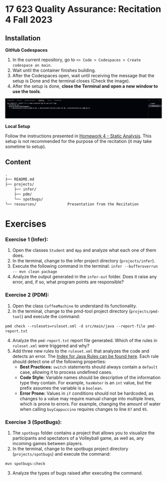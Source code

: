 # 17 623 Quality Assurance: Recitation 4 Fall 2023

## Installation

**GitHub Codespaces**

1. In the current repository, go to `<> Code > Codespaces > Create codespace on main`. 
2. Wait until the container finishes building.
3. After the Codespaces open, wait until receiving the message that the setup is Done and the terminal closes (Check the image).
4. After the setup is done, **close the Terminal and open a new window to use the tools**.

![Building the final setup](.devcontainer/build-finish.png)

**Local Setup**

Follow the instructions presented in [Homework 4 - Static Analysis](https://canvas.cmu.edu/courses/36250/assignments/614274). This setup is not recommended for the purpose of the recitation (it may take sometime to setup).


## Content
```
.
├── README.md
├── projects/
    ├── infer/
    ├── pdm/
    └── spotbugs/
└── resources/              Presentation from the Recitation
```

# Exercises

### Exercise 1 (Infer): 

1. Open the classes `Student` and `App` and analyze what each one of them does.
2. In the terminal, change to the infer project directory (`projects/infer`).
3. Execute the following command in the terminal: `infer --bufferoverrun -- mvn clean package`
4. Analyze the output generated in the `infer-out` folder. Does it raise any error, and, if so, what program points are responsible?


### Exercise 2 (PDM): 

1. Open the class `CoffeeMachine` to understand its functionality.
2. In the terminal, change to the pmd-tool project directory (`projects/pmd-tool`) and execute the command:

```
pmd check --rulesets=ruleset.xml -d src/main/java --report-file pmd-report.txt
```

4. Analyze the `pmd-report.txt` report file generated. Which of the rules in `ruleset.xml` were triggered and why? 
5. Add three new rules to the `ruleset.xml` that analyzes the code and detects an error. The [Index for Java Rules can be found here](https://docs.pmd-code.org/latest/pmd_rules_java.html). Each rule should detect one of the following properties:
    - **Best Practices:** `switch` statements should always contain a `default` case, allowing it to process undefined cases.
    -  **Code Style:** Variable names should be descriptive of the information type they contain. For example, `hasWater` is an `int` value, but the prefix assumes the variable is a `boolean`.
    - **Error Prone:** Values in `if` conditions should not be hardcoded, as changes to a value may require manual change into multiple lines, which is prone to errors. 
    For example, changing the amount of water when calling `buyCappuccino` requires changes to line `87` and `95`.


### Exercise 3 (SpotBugs):

1. The `spotbugs` folder contains a  project that allows you to visualize the participants and spectators of a Volleyball game, as well as, any incoming games between players.
2. In the terminal, change to the spotbugs project directory (`projects/spotbugs`) and execute the command:

```
mvn spotbugs:check
```

3. Analyze the types of bugs raised after executing the command.

